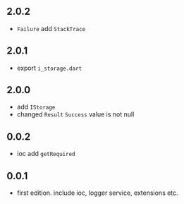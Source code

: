 ## 2.0.2

* `Failure` add `StackTrace`

## 2.0.1

* export `i_storage.dart`

## 2.0.0

* add `IStorage`
* changed `Result` `Success` value is not null

## 0.0.2

* ioc add `getRequired`

## 0.0.1

* first edition. include ioc, logger service, extensions etc.
